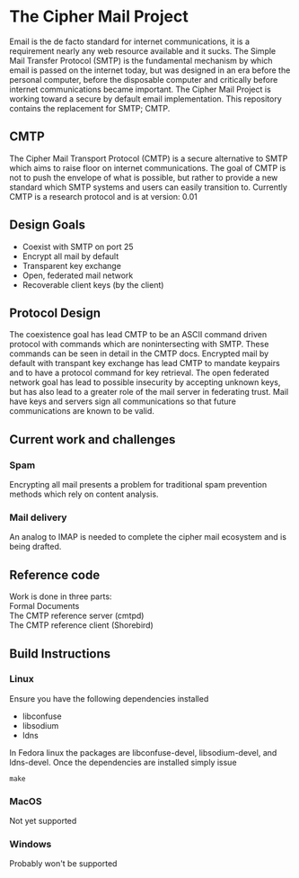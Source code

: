 # The Cipher Mail Project
Email is the de facto standard for internet communications, it is a requirement nearly any web resource available and it sucks. The Simple Mail Transfer Protocol (SMTP) is the fundamental mechanism by which email is passed on the internet today, but was designed in an era before the personal computer, before the disposable computer and critically before internet communications became important. The Cipher Mail Project is working toward a secure by default email implementation. This repository contains the replacement for SMTP; CMTP.
## CMTP
The Cipher Mail Transport Protocol (CMTP) is a secure alternative to SMTP which aims to raise floor on internet communications. The goal of CMTP is not to push the envelope of what is possible, but rather to provide a new standard which SMTP systems and users can easily transition to. Currently CMTP is a research protocol and is at version: 0.01
## Design Goals
* Coexist with SMTP on port 25
* Encrypt all mail by default
* Transparent key exchange
* Open, federated mail network
* Recoverable client keys (by the client)

## Protocol Design
The coexistence goal has lead CMTP to be an ASCII command driven protocol with commands which are nonintersecting with SMTP. These commands can be seen in detail in the CMTP docs. Encrypted mail by default with transpant key exchange has lead CMTP to mandate keypairs and to have a protocol command for key retrieval. The open federated network goal has lead to possible insecurity by accepting unknown keys, but has also lead to a greater role of the mail server in federating trust. Mail have keys and servers sign all communications so that future communications are known to be valid.

## Current work and challenges
### Spam
Encrypting all mail presents a problem for traditional spam prevention methods which rely on content analysis.
### Mail delivery
An analog to IMAP is needed to complete the cipher mail ecosystem and is being drafted.
## Reference code
Work is done in three parts:  
Formal Documents  
The CMTP reference server (cmtpd)  
The CMTP reference client (Shorebird)

## Build Instructions
### Linux
Ensure you have the following dependencies installed
* libconfuse
* libsodium
* ldns

In Fedora linux the packages are libconfuse-devel, libsodium-devel, and ldns-devel. Once the dependencies are installed simply issue
```
make
```

### MacOS
Not yet supported

### Windows
Probably won't be supported
